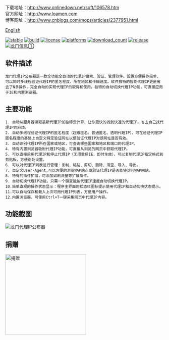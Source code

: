 下载地址：<a href="http://www.onlinedown.net/soft/106578.htm" target="_blank">http://www.onlinedown.net/soft/106578.htm</a> <br/>
官方网址：<a href="http://www.loamen.com" target="_blank">http://www.loamen.com</a> <br/>
博客网址：<a href="http://www.cnblogs.com/mops/articles/2377951.html" target="_blank">http://www.cnblogs.com/mops/articles/2377951.html</a> <br/>

<a href="https://github.com/loamen/ProxyHero" target="_blank">English</a> <br/>

[![stable](https://img.shields.io/badge/stable-stable-green.svg)](https://github.com/loamen/ProxyHero/) 
[![build](https://img.shields.io/shippable/5444c5ecb904a4b21567b0ff.svg)](https://travis-ci.org/loamen/ProxyHero)
[![license](https://img.shields.io/badge/license-LGPL-red.svg?style=flat)](https://raw.githubusercontent.com/loamen/ProxyHero/master/LICENSE)
[![platforms](https://img.shields.io/badge/platform-Windows-yellow.svg?style=flat)]()
[![download_count](https://img.shields.io/github/downloads/loamen/ProxyHero/total.svg?style=plastic)](https://github.com/loamen/ProxyHero/releases) 
[![release](https://img.shields.io/github/release/loamen/ProxyHero.svg?style=flat)](https://github.com/loamen/ProxyHero/releases) 
<a target="_blank" href="https://shang.qq.com/wpa/qunwpa?idkey=419cea0774ab1aa37ae1a35eb0292482f9d8aa8decbab52eb62d9c5aa92c9c13"><img border="0" src="https://pub.idqqimg.com/wpa/images/group.png" alt="龙门信息①" title="龙门信息①"></a>

软件描述
------

    龙门代理IP公布器是一款全功能全自动的代理IP搜索、验证、管理软件。设置方便操作简单，可以同时多线程验证代理IP的匿名程度、所在地区和传输速度。软件独特的智能代理IP更是省去了N多操作，完全自动的实现代理IP的取得和使用。独特的自动切换代理IP功能，可直接应用于IE和内置浏览器。 

主要功能
------

	1. 自动从服务器读取最新代理IP加独特云计算，让你更快的找到快速的代理IP。省去自己找代理IP的麻烦。
	2. 自动多线程验证代理IP的匿名程度（超级匿名、普通匿名、透明代理IP），可在验证代理IP匿名程度的基础上自定义特定验证网址以便验证代理IP对该网址是否有效。
	3. 自动识别代理IP所在国家或地区，可查询哪些国家和地区和端口的代理IP。
	4. 特有内置浏览器吸附代理IP功能，可直接从浏览的网页中获取代理IP。
	5. 可以直接启用代理IP和停止代理IP（无须重启IE，即时生效），可以复制代理IP指定格式到剪贴板，方便别处设置。
	6. 可以对代理IP列表进行管理：复制、粘贴、剪切、删除、清空、导入、导出。
	7. 自定义User-Agent,可以方便的浏览WAP站点或验证代理IP是否能够访问WAP网站。
	8. 特有的插件扩展，可添加如刷流量等扩展插件。
	9. 自动切换代理IP功能，只需一个键变能按代理IP速度自动切换代理IP。
	10.简单直观的操作状态显示：程序主界面的状态栏图标提示使用代理IP和自动切换状态提示。
	11.可以自动保存和载入上次可用代理IP列表，方便用户操作。
	12.内置浏览器，可使用Ctrl+T一键采集网页中代理IP内容。

功能截图
------

![龙门代理IP公布器](https://raw.githubusercontent.com/loamen/ProxyHero/master/documents/images/cn_main.png)

捐赠
------

<img src="https://raw.githubusercontent.com/loamen/ProxyHero/master/documents/images/wepay.png" width="256" height="256" alt="捐赠" />

